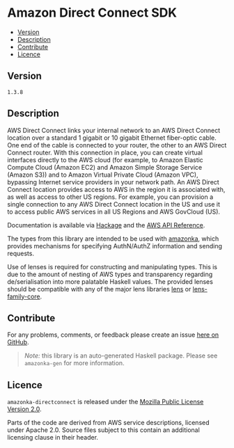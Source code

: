 # Amazon Direct Connect SDK

* [Version](#version)
* [Description](#description)
* [Contribute](#contribute)
* [Licence](#licence)


## Version

`1.3.8`


## Description

AWS Direct Connect links your internal network to an AWS Direct Connect
location over a standard 1 gigabit or 10 gigabit Ethernet fiber-optic
cable. One end of the cable is connected to your router, the other to an
AWS Direct Connect router. With this connection in place, you can create
virtual interfaces directly to the AWS cloud (for example, to Amazon
Elastic Compute Cloud (Amazon EC2) and Amazon Simple Storage Service
(Amazon S3)) and to Amazon Virtual Private Cloud (Amazon VPC), bypassing
Internet service providers in your network path. An AWS Direct Connect
location provides access to AWS in the region it is associated with, as
well as access to other US regions. For example, you can provision a
single connection to any AWS Direct Connect location in the US and use
it to access public AWS services in all US Regions and AWS GovCloud
(US).

Documentation is available via [Hackage](http://hackage.haskell.org/package/amazonka-directconnect)
and the [AWS API Reference](https://aws.amazon.com/documentation/).

The types from this library are intended to be used with [amazonka](http://hackage.haskell.org/package/amazonka),
which provides mechanisms for specifying AuthN/AuthZ information and sending requests.

Use of lenses is required for constructing and manipulating types.
This is due to the amount of nesting of AWS types and transparency regarding
de/serialisation into more palatable Haskell values.
The provided lenses should be compatible with any of the major lens libraries
[lens](http://hackage.haskell.org/package/lens) or [lens-family-core](http://hackage.haskell.org/package/lens-family-core).

## Contribute

For any problems, comments, or feedback please create an issue [here on GitHub](https://github.com/brendanhay/amazonka/issues).

> _Note:_ this library is an auto-generated Haskell package. Please see `amazonka-gen` for more information.


## Licence

`amazonka-directconnect` is released under the [Mozilla Public License Version 2.0](http://www.mozilla.org/MPL/).

Parts of the code are derived from AWS service descriptions, licensed under Apache 2.0.
Source files subject to this contain an additional licensing clause in their header.
